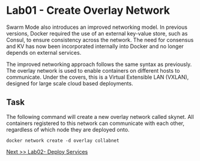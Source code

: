 # Lab01 - Create Overlay Network

Swarm Mode also introduces an improved networking model. 
In previous versions, Docker required the use of an external key-value store, such as Consul, to ensure consistency across the network. 
The need for consensus and KV has now been incorporated internally into Docker and no longer depends on external services.

The improved networking approach follows the same syntax as previously. The overlay network is used to enable containers on 
different hosts to communicate. Under the covers, this is a Virtual Extensible LAN (VXLAN), designed for large scale cloud based 
deployments.

## Task

The following command will create a new overlay network called skynet. All containers registered to this network can communicate with 
each other, regardless of which node they are deployed onto.

```
docker network create -d overlay collabnet
```

[Next >> Lab02- Deploy Services](lab02-deploy-services.md)
